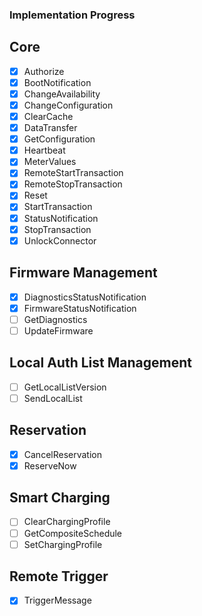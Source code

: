 ### Implementation Progress

## Core

- [x] Authorize
- [x] BootNotification
- [x] ChangeAvailability
- [x] ChangeConfiguration
- [x] ClearCache
- [x] DataTransfer
- [x] GetConfiguration
- [x] Heartbeat
- [x] MeterValues
- [x] RemoteStartTransaction
- [x] RemoteStopTransaction
- [x] Reset
- [x] StartTransaction
- [x] StatusNotification
- [x] StopTransaction
- [x] UnlockConnector

## Firmware Management

- [x] DiagnosticsStatusNotification
- [x] FirmwareStatusNotification
- [ ] GetDiagnostics
- [ ] UpdateFirmware

## Local Auth List Management

- [ ] GetLocalListVersion
- [ ] SendLocalList

## Reservation

- [x] CancelReservation
- [x] ReserveNow

## Smart Charging

- [ ] ClearChargingProfile
- [ ] GetCompositeSchedule
- [ ] SetChargingProfile

## Remote Trigger

- [x] TriggerMessage

